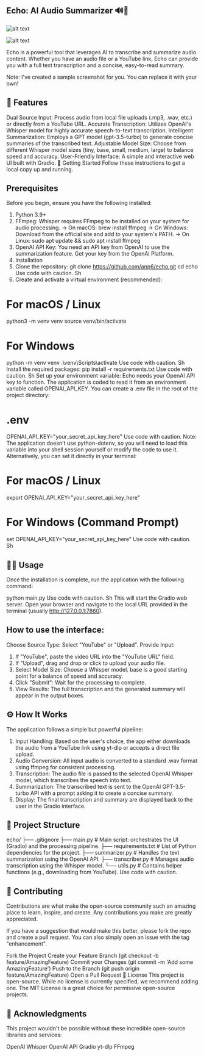 ## Echo: AI Audio Summarizer 🔊📝
![alt text](https://img.shields.io/badge/Python-3.9+-blue.svg)

![alt text](https://img.shields.io/badge/License-MIT-yellow.svg)

Echo is a powerful tool that leverages AI to transcribe and summarize audio content. Whether you have an audio file or a YouTube link, Echo can provide you with a full text transcription and a concise, easy-to-read summary.

Note: I've created a sample screenshot for you. You can replace it with your own!

## 🌟 Features
Dual Source Input: Process audio from local file uploads (.mp3, .wav, etc.) or directly from a YouTube URL.
Accurate Transcription: Utilizes OpenAI's Whisper model for highly accurate speech-to-text transcription.
Intelligent Summarization: Employs a GPT model (gpt-3.5-turbo) to generate concise summaries of the transcribed text.
Adjustable Model Size: Choose from different Whisper model sizes (tiny, base, small, medium, large) to balance speed and accuracy.
User-Friendly Interface: A simple and interactive web UI built with Gradio.
🚀 Getting Started
Follow these instructions to get a local copy up and running.

## Prerequisites
Before you begin, ensure you have the following installed:

1. Python 3.9+
2. FFmpeg: Whisper requires FFmpeg to be installed on your system for audio processing.
-> On macOS: brew install ffmpeg
-> On Windows: Download from the official site and add to your system's PATH.
-> On Linux: sudo apt update && sudo apt install ffmpeg
3. OpenAI API Key: You need an API key from OpenAI to use the summarization feature. Get your key from the OpenAI Platform.
4. Installation
5. Clone the repository:
git clone https://github.com/anp6/echo.git
cd echo
Use code with caution.
Sh
6. Create and activate a virtual environment (recommended):
# For macOS / Linux
python3 -m venv venv
source venv/bin/activate

# For Windows
python -m venv venv
.\venv\Scripts\activate
Use code with caution.
Sh
Install the required packages:
pip install -r requirements.txt
Use code with caution.
Sh
Set up your environment variable:
Echo needs your OpenAI API key to function. The application is coded to read it from an environment variable called OPENAI_API_KEY.
You can create a .env file in the root of the project directory:
# .env
OPENAI_API_KEY="your_secret_api_key_here"
Use code with caution.
Note: The application doesn't use python-dotenv, so you will need to load this variable into your shell session yourself or modify the code to use it.
Alternatively, you can set it directly in your terminal:
# For macOS / Linux
export OPENAI_API_KEY="your_secret_api_key_here"

# For Windows (Command Prompt)
set OPENAI_API_KEY="your_secret_api_key_here"
Use code with caution.
Sh


## 🏃‍♀️ Usage
Once the installation is complete, run the application with the following command:

python main.py
Use code with caution.
Sh
This will start the Gradio web server. Open your browser and navigate to the local URL provided in the terminal (usually http://127.0.0.1:7860).

## How to use the interface:
Choose Source Type: Select "YouTube" or "Upload".
Provide Input:
1. If "YouTube", paste the video URL into the "YouTube URL" field.
2. If "Upload", drag and drop or click to upload your audio file.
3. Select Model Size: Choose a Whisper model. base is a good starting point for a balance of speed and accuracy.
4. Click "Submit": Wait for the processing to complete.
5. View Results: The full transcription and the generated summary will appear in the output boxes.


## ⚙️ How It Works
The application follows a simple but powerful pipeline:

1. Input Handling: Based on the user's choice, the app either downloads the audio from a YouTube link using yt-dlp or accepts a direct file upload.
2. Audio Conversion: All input audio is converted to a standard .wav format using ffmpeg for consistent processing.
3. Transcription: The audio file is passed to the selected OpenAI Whisper model, which transcribes the speech into text.
4. Summarization: The transcribed text is sent to the OpenAI GPT-3.5-turbo API with a prompt asking it to create a concise summary.
5. Display: The final transcription and summary are displayed back to the user in the Gradio interface.


## 📂 Project Structure
echo/
├── .gitignore
├── main.py            # Main script: orchestrates the UI (Gradio) and the processing pipeline.
├── requirements.txt   # List of Python dependencies for the project.
├── summarizer.py      # Handles the text summarization using the OpenAI API.
├── transcriber.py     # Manages audio transcription using the Whisper model.
└── utils.py           # Contains helper functions (e.g., downloading from YouTube).
Use code with caution.


## 🤝 Contributing
Contributions are what make the open-source community such an amazing place to learn, inspire, and create. Any contributions you make are greatly appreciated.

If you have a suggestion that would make this better, please fork the repo and create a pull request. You can also simply open an issue with the tag "enhancement".

Fork the Project
Create your Feature Branch (git checkout -b feature/AmazingFeature)
Commit your Changes (git commit -m 'Add some AmazingFeature')
Push to the Branch (git push origin feature/AmazingFeature)
Open a Pull Request
📄 License
This project is open-source. While no license is currently specified, we recommend adding one. The MIT License is a great choice for permissive open-source projects.

## 🙏 Acknowledgments
This project wouldn't be possible without these incredible open-source libraries and services:

OpenAI Whisper
OpenAI API
Gradio
yt-dlp
FFmpeg
